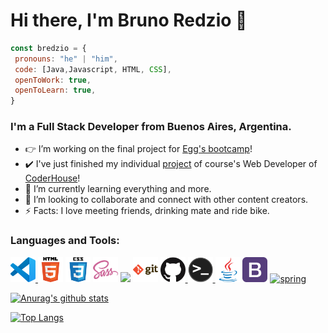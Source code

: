 # Hi there, I'm Bruno Redzio 👋
```js
const bredzio = {
 pronouns: "he" | "him",
 code: [Java,Javascript, HTML, CSS],
 openToWork: true,
 openToLearn: true,
}
```

### I'm a Full Stack Developer from Buenos Aires, Argentina.

- 👉 I’m working on the final project for [Egg's bootcamp](https://eggeducacion.com/es-AR/)!
- ✔️ I've just finished my individual [project](https://bredzio.github.io/sushidistintobt/) of course's Web Developer of [CoderHouse](https://www.coderhouse.com/)! 
- 📖 I’m currently learning everything and more.
- 👯 I’m looking to collaborate and connect with other content creators.
- ⚡ Facts: I love meeting friends, drinking mate and ride bike.

### Languages and Tools:
<p align="left"><a href="https://code.visualstudio.com/" target="_blank"><img src="https://raw.githubusercontent.com/github/explore/80688e429a7d4ef2fca1e82350fe8e3517d3494d/topics/visual-studio-code/visual-studio-code.png"  width="40px"height="40"/> </a>
<a href="https://www.w3.org/html/" target="_blank"><img src="https://raw.githubusercontent.com/github/explore/80688e429a7d4ef2fca1e82350fe8e3517d3494d/topics/html/html.png"  width="40px"/></a>
<a href="https://www.w3schools.com/css/" target="_blank"> <img src="https://raw.githubusercontent.com/github/explore/80688e429a7d4ef2fca1e82350fe8e3517d3494d/topics/css/css.png"  width="40px"/></a> 
<a href="https://sass-lang.com/" target="_blank"> <img src="https://raw.githubusercontent.com/github/explore/80688e429a7d4ef2fca1e82350fe8e3517d3494d/topics/sass/sass.png"  width="40px"/></a>
<a href="https://developer.mozilla.org/es/docs/Web/JavaScript"><img src="https://raw.githubusercontent.com/get-icon/geticon/master/icons/javascript.svg"  width="40px"/></a>
<a href="https://git-scm.com/"><img src="https://raw.githubusercontent.com/github/explore/80688e429a7d4ef2fca1e82350fe8e3517d3494d/topics/git/git.png"  width="40px"/></a>
<a href="https://github.com/"><img src="https://raw.githubusercontent.com/github/explore/78df643247d429f6cc873026c0622819ad797942/topics/github/github.png"  width="40px"/>
<img src="https://raw.githubusercontent.com/github/explore/80688e429a7d4ef2fca1e82350fe8e3517d3494d/topics/terminal/terminal.png"  width="40px"/>
<a href="https://www.java.com" target="_blank"><img src="https://raw.githubusercontent.com/devicons/devicon/master/icons/java/java-original.svg" alt="java" width="40"/></a> 
<a href="https://getbootstrap.com" target="_blank"><img src="https://raw.githubusercontent.com/github/explore/80688e429a7d4ef2fca1e82350fe8e3517d3494d/topics/bootstrap/bootstrap.png"  width="40px"/></a> 
<a href="https://spring.io/" target="_blank"><img src="https://www.vectorlogo.zone/logos/springio/springio-icon.svg" alt="spring" width="40"/></a></p>

[![Anurag's github stats](https://github-readme-stats.vercel.app/api?username=bredzio)](https://github.com/anuraghazra/github-readme-stats)

[![Top Langs](https://github-readme-stats.vercel.app/api/top-langs/?username=bredzio)](https://github.com/anuraghazra/github-readme-stats)


